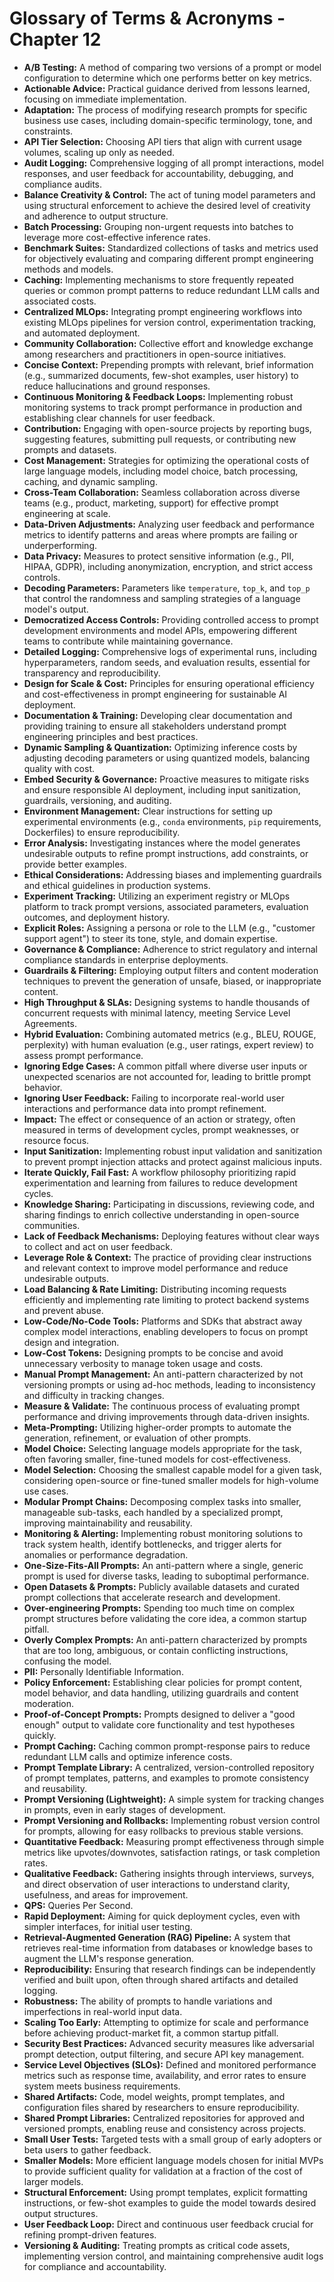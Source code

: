 # Glossary of Terms & Acronyms - Chapter 12

*   **A/B Testing:** A method of comparing two versions of a prompt or model configuration to determine which one performs better on key metrics.
*   **Actionable Advice:** Practical guidance derived from lessons learned, focusing on immediate implementation.
*   **Adaptation:** The process of modifying research prompts for specific business use cases, including domain-specific terminology, tone, and constraints.
*   **API Tier Selection:** Choosing API tiers that align with current usage volumes, scaling up only as needed.
*   **Audit Logging:** Comprehensive logging of all prompt interactions, model responses, and user feedback for accountability, debugging, and compliance audits.
*   **Balance Creativity & Control:** The act of tuning model parameters and using structural enforcement to achieve the desired level of creativity and adherence to output structure.
*   **Batch Processing:** Grouping non-urgent requests into batches to leverage more cost-effective inference rates.
*   **Benchmark Suites:** Standardized collections of tasks and metrics used for objectively evaluating and comparing different prompt engineering methods and models.
*   **Caching:** Implementing mechanisms to store frequently repeated queries or common prompt patterns to reduce redundant LLM calls and associated costs.
*   **Centralized MLOps:** Integrating prompt engineering workflows into existing MLOps pipelines for version control, experimentation tracking, and automated deployment.
*   **Community Collaboration:** Collective effort and knowledge exchange among researchers and practitioners in open-source initiatives.
*   **Concise Context:** Prepending prompts with relevant, brief information (e.g., summarized documents, few-shot examples, user history) to reduce hallucinations and ground responses.
*   **Continuous Monitoring & Feedback Loops:** Implementing robust monitoring systems to track prompt performance in production and establishing clear channels for user feedback.
*   **Contribution:** Engaging with open-source projects by reporting bugs, suggesting features, submitting pull requests, or contributing new prompts and datasets.
*   **Cost Management:** Strategies for optimizing the operational costs of large language models, including model choice, batch processing, caching, and dynamic sampling.
*   **Cross-Team Collaboration:** Seamless collaboration across diverse teams (e.g., product, marketing, support) for effective prompt engineering at scale.
*   **Data-Driven Adjustments:** Analyzing user feedback and performance metrics to identify patterns and areas where prompts are failing or underperforming.
*   **Data Privacy:** Measures to protect sensitive information (e.g., PII, HIPAA, GDPR), including anonymization, encryption, and strict access controls.
*   **Decoding Parameters:** Parameters like `temperature`, `top_k`, and `top_p` that control the randomness and sampling strategies of a language model's output.
*   **Democratized Access Controls:** Providing controlled access to prompt development environments and model APIs, empowering different teams to contribute while maintaining governance.
*   **Detailed Logging:** Comprehensive logs of experimental runs, including hyperparameters, random seeds, and evaluation results, essential for transparency and reproducibility.
*   **Design for Scale & Cost:** Principles for ensuring operational efficiency and cost-effectiveness in prompt engineering for sustainable AI deployment.
*   **Documentation & Training:** Developing clear documentation and providing training to ensure all stakeholders understand prompt engineering principles and best practices.
*   **Dynamic Sampling & Quantization:** Optimizing inference costs by adjusting decoding parameters or using quantized models, balancing quality with cost.
*   **Embed Security & Governance:** Proactive measures to mitigate risks and ensure responsible AI deployment, including input sanitization, guardrails, versioning, and auditing.
*   **Environment Management:** Clear instructions for setting up experimental environments (e.g., `conda` environments, `pip` requirements, Dockerfiles) to ensure reproducibility.
*   **Error Analysis:** Investigating instances where the model generates undesirable outputs to refine prompt instructions, add constraints, or provide better examples.
*   **Ethical Considerations:** Addressing biases and implementing guardrails and ethical guidelines in production systems.
*   **Experiment Tracking:** Utilizing an experiment registry or MLOps platform to track prompt versions, associated parameters, evaluation outcomes, and deployment history.
*   **Explicit Roles:** Assigning a persona or role to the LLM (e.g., "customer support agent") to steer its tone, style, and domain expertise.
*   **Governance & Compliance:** Adherence to strict regulatory and internal compliance standards in enterprise deployments.
*   **Guardrails & Filtering:** Employing output filters and content moderation techniques to prevent the generation of unsafe, biased, or inappropriate content.
*   **High Throughput & SLAs:** Designing systems to handle thousands of concurrent requests with minimal latency, meeting Service Level Agreements.
*   **Hybrid Evaluation:** Combining automated metrics (e.g., BLEU, ROUGE, perplexity) with human evaluation (e.g., user ratings, expert review) to assess prompt performance.
*   **Ignoring Edge Cases:** A common pitfall where diverse user inputs or unexpected scenarios are not accounted for, leading to brittle prompt behavior.
*   **Ignoring User Feedback:** Failing to incorporate real-world user interactions and performance data into prompt refinement.
*   **Impact:** The effect or consequence of an action or strategy, often measured in terms of development cycles, prompt weaknesses, or resource focus.
*   **Input Sanitization:** Implementing robust input validation and sanitization to prevent prompt injection attacks and protect against malicious inputs.
*   **Iterate Quickly, Fail Fast:** A workflow philosophy prioritizing rapid experimentation and learning from failures to reduce development cycles.
*   **Knowledge Sharing:** Participating in discussions, reviewing code, and sharing findings to enrich collective understanding in open-source communities.
*   **Lack of Feedback Mechanisms:** Deploying features without clear ways to collect and act on user feedback.
*   **Leverage Role & Context:** The practice of providing clear instructions and relevant context to improve model performance and reduce undesirable outputs.
*   **Load Balancing & Rate Limiting:** Distributing incoming requests efficiently and implementing rate limiting to protect backend systems and prevent abuse.
*   **Low-Code/No-Code Tools:** Platforms and SDKs that abstract away complex model interactions, enabling developers to focus on prompt design and integration.
*   **Low-Cost Tokens:** Designing prompts to be concise and avoid unnecessary verbosity to manage token usage and costs.
*   **Manual Prompt Management:** An anti-pattern characterized by not versioning prompts or using ad-hoc methods, leading to inconsistency and difficulty in tracking changes.
*   **Measure & Validate:** The continuous process of evaluating prompt performance and driving improvements through data-driven insights.
*   **Meta-Prompting:** Utilizing higher-order prompts to automate the generation, refinement, or evaluation of other prompts.
*   **Model Choice:** Selecting language models appropriate for the task, often favoring smaller, fine-tuned models for cost-effectiveness.
*   **Model Selection:** Choosing the smallest capable model for a given task, considering open-source or fine-tuned smaller models for high-volume use cases.
*   **Modular Prompt Chains:** Decomposing complex tasks into smaller, manageable sub-tasks, each handled by a specialized prompt, improving maintainability and reusability.
*   **Monitoring & Alerting:** Implementing robust monitoring solutions to track system health, identify bottlenecks, and trigger alerts for anomalies or performance degradation.
*   **One-Size-Fits-All Prompts:** An anti-pattern where a single, generic prompt is used for diverse tasks, leading to suboptimal performance.
*   **Open Datasets & Prompts:** Publicly available datasets and curated prompt collections that accelerate research and development.
*   **Over-engineering Prompts:** Spending too much time on complex prompt structures before validating the core idea, a common startup pitfall.
*   **Overly Complex Prompts:** An anti-pattern characterized by prompts that are too long, ambiguous, or contain conflicting instructions, confusing the model.
*   **PII:** Personally Identifiable Information.
*   **Policy Enforcement:** Establishing clear policies for prompt content, model behavior, and data handling, utilizing guardrails and content moderation.
*   **Proof-of-Concept Prompts:** Prompts designed to deliver a "good enough" output to validate core functionality and test hypotheses quickly.
*   **Prompt Caching:** Caching common prompt-response pairs to reduce redundant LLM calls and optimize inference costs.
*   **Prompt Template Library:** A centralized, version-controlled repository of prompt templates, patterns, and examples to promote consistency and reusability.
*   **Prompt Versioning (Lightweight):** A simple system for tracking changes in prompts, even in early stages of development.
*   **Prompt Versioning and Rollbacks:** Implementing robust version control for prompts, allowing for easy rollbacks to previous stable versions.
*   **Quantitative Feedback:** Measuring prompt effectiveness through simple metrics like upvotes/downvotes, satisfaction ratings, or task completion rates.
*   **Qualitative Feedback:** Gathering insights through interviews, surveys, and direct observation of user interactions to understand clarity, usefulness, and areas for improvement.
*   **QPS:** Queries Per Second.
*   **Rapid Deployment:** Aiming for quick deployment cycles, even with simpler interfaces, for initial user testing.
*   **Retrieval-Augmented Generation (RAG) Pipeline:** A system that retrieves real-time information from databases or knowledge bases to augment the LLM's response generation.
*   **Reproducibility:** Ensuring that research findings can be independently verified and built upon, often through shared artifacts and detailed logging.
*   **Robustness:** The ability of prompts to handle variations and imperfections in real-world input data.
*   **Scaling Too Early:** Attempting to optimize for scale and performance before achieving product-market fit, a common startup pitfall.
*   **Security Best Practices:** Advanced security measures like adversarial prompt detection, output filtering, and secure API key management.
*   **Service Level Objectives (SLOs):** Defined and monitored performance metrics such as response time, availability, and error rates to ensure system meets business requirements.
*   **Shared Artifacts:** Code, model weights, prompt templates, and configuration files shared by researchers to ensure reproducibility.
*   **Shared Prompt Libraries:** Centralized repositories for approved and versioned prompts, enabling reuse and consistency across projects.
*   **Small User Tests:** Targeted tests with a small group of early adopters or beta users to gather feedback.
*   **Smaller Models:** More efficient language models chosen for initial MVPs to provide sufficient quality for validation at a fraction of the cost of larger models.
*   **Structural Enforcement:** Using prompt templates, explicit formatting instructions, or few-shot examples to guide the model towards desired output structures.
*   **User Feedback Loop:** Direct and continuous user feedback crucial for refining prompt-driven features.
*   **Versioning & Auditing:** Treating prompts as critical code assets, implementing version control, and maintaining comprehensive audit logs for compliance and accountability.
